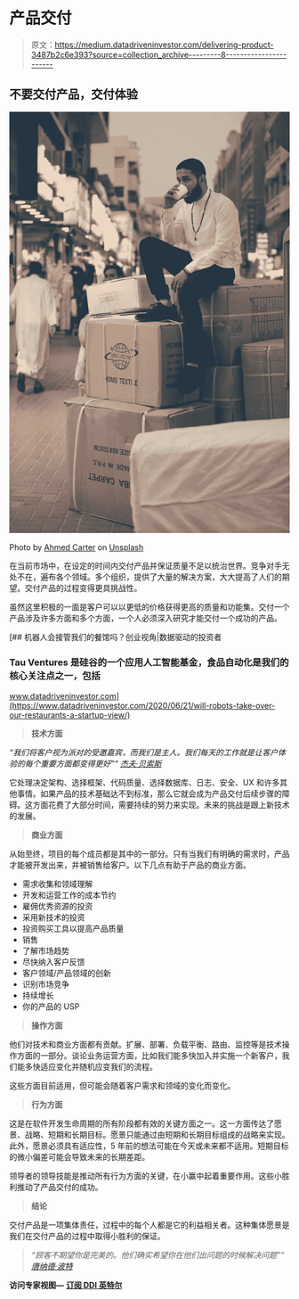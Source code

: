 # 产品交付

> 原文：<https://medium.datadriveninvestor.com/delivering-product-3487b2c6e393?source=collection_archive---------8----------------------->

## 不要交付产品，交付体验

![](img/3f2678ac3d2486976283022e89c2f508.png)

Photo by [Ahmed Carter](https://unsplash.com/@ahmedcarter?utm_source=unsplash&utm_medium=referral&utm_content=creditCopyText) on [Unsplash](https://unsplash.com/s/photos/product-delivery?utm_source=unsplash&utm_medium=referral&utm_content=creditCopyText)

在当前市场中，在设定的时间内交付产品并保证质量不足以统治世界。竞争对手无处不在，遍布各个领域。多个组织，提供了大量的解决方案，大大提高了人们的期望。交付产品的过程变得更具挑战性。

虽然这里积极的一面是客户可以以更低的价格获得更高的质量和功能集。交付一个产品涉及许多方面和多个方面，一个人必须深入研究才能交付一个成功的产品。

[](https://www.datadriveninvestor.com/2020/06/21/will-robots-take-over-our-restaurants-a-startup-view/) [## 机器人会接管我们的餐馆吗？创业视角|数据驱动的投资者

### Tau Ventures 是硅谷的一个应用人工智能基金，食品自动化是我们的核心关注点之一，包括

www.datadriveninvestor.com](https://www.datadriveninvestor.com/2020/06/21/will-robots-take-over-our-restaurants-a-startup-view/) 

> **技术方面**

*“我们将客户视为派对的受邀嘉宾，而我们是主人。我们每天的工作就是让客户体验的每个重要方面都变得更好”“* [*杰夫·贝索斯*](https://en.wikipedia.org/?title=Jeff_Bezos)

它处理决定架构、选择框架、代码质量、选择数据库、日志、安全、UX 和许多其他事情。如果产品的技术基础达不到标准，那么它就会成为产品交付后续步骤的障碍。这方面花费了大部分时间，需要持续的努力来实现。未来的挑战是跟上新技术的发展。

> **商业方面**

从始至终，项目的每个成员都是其中的一部分。只有当我们有明确的需求时，产品才能被开发出来，并被销售给客户。以下几点有助于产品的商业方面。

*   需求收集和领域理解
*   开发和运营工作的成本节约
*   雇佣优秀资源的投资
*   采用新技术的投资
*   投资购买工具以提高产品质量
*   销售
*   了解市场趋势
*   尽快纳入客户反馈
*   客户领域/产品领域的创新
*   识别市场竞争
*   持续增长
*   你的产品的 USP

> **操作方面**

他们对技术和商业方面都有贡献。扩展、部署、负载平衡、路由、监控等是技术操作方面的一部分。谈论业务运营方面，比如我们能多快加入并实施一个新客户，我们能多快适应变化并随机应变我们的流程。

这些方面目前适用，但可能会随着客户需求和领域的变化而变化。

> **行为方面**

这是在软件开发生命周期的所有阶段都有效的关键方面之一。这一方面传达了愿景、战略、短期和长期目标。愿景只能通过由短期和长期目标组成的战略来实现。此外，愿景必须具有适应性，5 年前的想法可能在今天或未来都不适用。短期目标的微小偏差可能会导致未来的长期差距。

领导者的领导技能是推动所有行为方面的关键，在小赢中起着重要作用。这些小胜利推动了产品交付的成功。

> **结论**

交付产品是一项集体责任，过程中的每个人都是它的利益相关者。这种集体愿景是我们在交付产品的过程中取得小胜利的保证。

> *“顾客不期望你是完美的。他们确实希望你在他们出问题的时候解决问题”“* [*唐纳德·波特*](http://www.msbconsultancy.com/who-we-are/don-porter-cbe/)

**访问专家视图—** [**订阅 DDI 英特尔**](https://datadriveninvestor.com/ddi-intel)